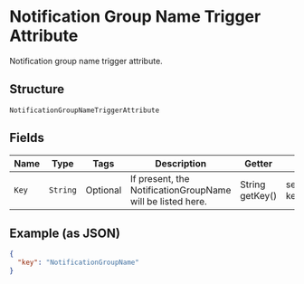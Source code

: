
# Notification Group Name Trigger Attribute

Notification group name trigger attribute.

## Structure

`NotificationGroupNameTriggerAttribute`

## Fields

| Name | Type | Tags | Description | Getter | Setter |
|  --- | --- | --- | --- | --- | --- |
| `Key` | `String` | Optional | If present, the NotificationGroupName will be listed here. | String getKey() | setKey(String key) |

## Example (as JSON)

```json
{
  "key": "NotificationGroupName"
}
```

